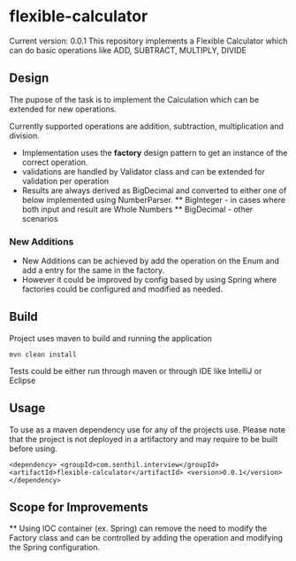 # flexible-calculator

Current version: 0.0.1
This repository implements a Flexible Calculator which can do basic operations like ADD, SUBTRACT, MULTIPLY, DIVIDE

## Design 

The pupose of the task is to implement the Calculation which can be extended for new operations.

Currently supported operations are addition, subtraction, multiplication and division.

* Implementation uses the **factory** design pattern to get an instance of the correct operation. 
* validations are handled by Validator class and can be extended for validation per operation
* Results are always derived as BigDecimal and converted to either one of below implemented using NumberParser.
** BigInteger - in cases where both input and result are Whole Numbers
** BigDecimal - other scenarios

### New Additions

* New Additions can be achieved by add the operation on the Enum and add a entry for the same in the factory.
* However it could be improved by config based by using Spring where factories could be configured and modified as needed.

## Build

Project uses maven to build and running the application

```
mvn clean install
```

Tests could be either run through maven or through IDE like IntelliJ or Eclipse

## Usage

To use as a maven dependency use for any of the projects use. Please note that the project is not deployed in a artifactory and may require to be built before using.

``
<dependency>
    <groupId>com.senthil.interview</groupId>
    <artifactId>flexible-calculator</artifactId>
    <version>0.0.1</version>
  </dependency>
``

## Scope for Improvements 

** Using IOC container (ex. Spring) can remove the need to modify the Factory class and can be controlled by adding the operation and modifying the Spring configuration.
